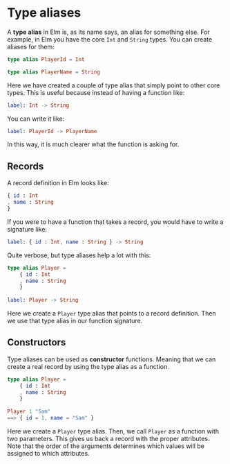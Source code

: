 # Type aliases

A __type alias__ in Elm is, as its name says, an alias for something else. For example, in Elm you have the core `Int` and `String` types. You can create aliases for them:

```elm
type alias PlayerId = Int

type alias PlayerName = String
```

Here we have created a couple of type alias that simply point to other core types. This is useful because instead of having a function like:

```elm
label: Int -> String
```

You can write it like:

```elm
label: PlayerId -> PlayerName
```

In this way, it is much clearer what the function is asking for.

## Records

A record definition in Elm looks like:

```elm
{ id : Int
, name : String
}
```

If you were to have a function that takes a record, you would have to write a signature like:

```elm
label: { id : Int, name : String } -> String
```

Quite verbose, but type aliases help a lot with this:

```elm
type alias Player =
    { id : Int
    , name : String
    }
  
label: Player -> String
```

Here we create a `Player` type alias that points to a record definition. Then we use that type alias in our function signature.

## Constructors

Type aliases can be used as __constructor__ functions. Meaning that we can create a real record by using the type alias as a function.

```elm
type alias Player =
    { id : Int
    , name : String
    }
  
Player 1 "Sam"
==> { id = 1, name = "Sam" }
```

Here we create a `Player` type alias. Then, we call `Player` as a function with two parameters. This gives us back a record with the proper attributes. Note that the order of the arguments determines which values will be assigned to which attributes.
